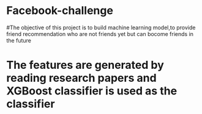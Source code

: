 # Facebook-challenge
#The objective of this project is to build machine learning model,to provide friend recommendation who are not friends yet but can bocome friends in the future
# The features are generated by reading research papers and XGBoost classifier is used as the classifier

